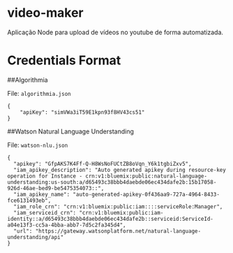 # video-maker
Aplicação Node para upload de vídeos no youtube de forma automatizada.

# Credentials Format

##Algorithmia

File: `algorithmia.json`

```
{
    "apiKey": "simVWa3iT59E1kpn93f8HV43cs51"
}
```

##Watson Natural Language Understanding

File: `watson-nlu.json`

```
{
  "apikey": "GfpAKS7K4Ff-Q-H8WsNoFUCtZB8oVqn_Y6k1tgbiZxv5",
  "iam_apikey_description": "Auto generated apikey during resource-key operation for Instance - crn:v1:bluemix:public:natural-language-understanding:us-south:a/d65493c38bbb4daebde06ec434dafe2b:15b17058-926d-46ae-bed9-be5475354073::",
  "iam_apikey_name": "auto-generated-apikey-0f436aa9-727a-4964-8433-fce6131493eb",
  "iam_role_crn": "crn:v1:bluemix:public:iam::::serviceRole:Manager",
  "iam_serviceid_crn": "crn:v1:bluemix:public:iam-identity::a/d65493c38bbb4daebde06ec434dafe2b::serviceid:ServiceId-a04e13f3-cc5a-4bba-abb7-7d5c2fa345d4",
  "url": "https://gateway.watsonplatform.net/natural-language-understanding/api"
}
```